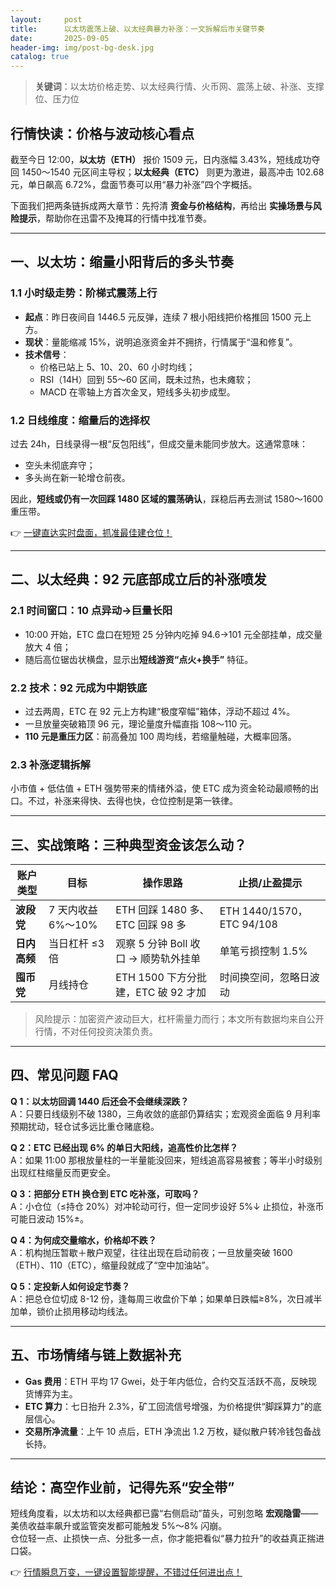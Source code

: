 ```yaml
---
layout:     post
title:      以太坊震荡上破、以太经典暴力补涨：一文拆解后市关键节奏
date:       2025-09-05
header-img: img/post-bg-desk.jpg
catalog: true
---
```


> **关键词**：以太坊价格走势、以太经典行情、火币网、震荡上破、补涨、支撑位、压力位

## 行情快读：价格与波动核心看点  
截至今日 12:00，**以太坊（ETH）** 报价 1509 元，日内涨幅 3.43%，短线成功夺回 1450～1540 元区间主导权；**以太经典（ETC）** 则更为激进，最高冲击 102.68 元，单日飙高 6.72%，盘面节奏可以用“暴力补涨”四个字概括。  

下面我们把两条链拆成两大章节：先捋清 **资金与价格结构**，再给出 **实操场景与风险提示**，帮助你在迅雷不及掩耳的行情中找准节奏。

---

## 一、以太坊：缩量小阳背后的多头节奏  

### 1.1 小时级走势：阶梯式震荡上行  
- **起点**：昨日夜间自 1446.5 元反弹，连续 7 根小阳线把价格推回 1500 元上方。  
- **现状**：量能缩减 15%，说明追涨资金并不拥挤，行情属于“温和修复”。  
- **技术信号**：  
  - 价格已站上 5、10、20、60 小时均线；  
  - RSI（14H）回到 55～60 区间，既未过热，也未瘫软；  
  - MACD 在零轴上方首次金叉，短线多头初步成型。  

### 1.2 日线维度：缩量后的选择权  
过去 24h，日线录得一根“反包阳线”，但成交量未能同步放大。这通常意味：  
- 空头未彻底弃守；  
- 多头尚在新一轮增仓前夜。  

因此，**短线或仍有一次回踩 1480 区域的震荡确认**，踩稳后再去测试 1580～1600 重压带。  

👉 [一键直达实时盘面，抓准最佳建仓位！](https://okxdog.com/)

---

## 二、以太经典：92 元底部成立后的补涨喷发  

### 2.1 时间窗口：10 点异动→巨量长阳  
- 10:00 开始，ETC 盘口在短短 25 分钟内吃掉 94.6→101 元全部挂单，成交量放大 4 倍；  
- 随后高位锯齿状横盘，显示出**短线游资“点火+换手”** 特征。  

### 2.2 技术：92 元成为中期铁底  
- 过去两周，ETC 在 92 元上方构建“极度窄幅”箱体，浮动不超过 4%。  
- 一旦放量突破箱顶 96 元，理论量度升幅直指 108～110 元。  
- **110 元是重压力区**：前高叠加 100 周均线，若缩量触碰，大概率回落。  

### 2.3 补涨逻辑拆解  
小市值 + 低估值 + ETH 强势带来的情绪外溢，使 ETC 成为资金轮动最顺畅的出口。不过，补涨来得快、去得也快，仓位控制是第一铁律。  

---

## 三、实战策略：三种典型资金该怎么动？  

| 账户类型 | 目标 | 操作思路 | 止损/止盈提示 |
|---|---|---|---|
| **波段党** | 7 天内收益 6%～10% | ETH 回踩 1480 多、ETC 回踩 98 多 | ETH 1440/1570，ETC 94/108 |
| **日内高频** | 当日杠杆 ≤3 倍 | 观察 5 分钟 Boll 收口 → 顺势轨外挂单 | 单笔亏损控制 1.5% |
| **囤币党** | 月线持仓 | ETH 1500 下方分批建，ETC 破 92 才加 | 时间换空间，忽略日波动 |

> 风险提示：加密资产波动巨大，杠杆需量力而行；本文所有数据均来自公开行情，不对任何投资决策负责。

---

## 四、常见问题 FAQ  

**Q 1：以太坊回调 1440 后还会不会继续深跌？**  
A：只要日线级别不破 1380，三角收敛的底部仍算结实；宏观资金面临 9 月利率预期扰动，轻仓试多远比重仓赌底稳。

**Q 2：ETC 已经出现 6% 的单日大阳线，追高性价比怎样？**  
A：如果 11:00 那根放量柱的一半量能没回来，短线追高容易被套；等半小时级别出现红柱缩量反而更安全。

**Q 3：把部分 ETH 换仓到 ETC 吃补涨，可取吗？**  
A：小仓位（≤持仓 20%）对冲轮动可行，但一定同步设好 5%↓ 止损位，补涨币可能日波动 15%±。

**Q 4：为何成交量缩水，价格却不跌？**  
A：机构抛压暂歇＋散户观望，往往出现在启动前夜；一旦放量突破 1600（ETH）、110（ETC），缩量段就成了“空中加油站”。

**Q 5：定投新人如何设定节奏？**  
A：把总仓位切成 8-12 份，逢每周三收盘价下单；如果单日跌幅≥8%，次日减半加单，锁价止损用移动均线法。

---

## 五、市场情绪与链上数据补充  
- **Gas 费用**：ETH 平均 17 Gwei，处于年内低位，合约交互活跃不高，反映现货博弈为主。  
- **ETC 算力**：七日抬升 2.3%，矿工回流信号增强，为价格提供“脚踩算力”的底层信心。  
- **交易所净流量**：上午 10 点后，ETH 净流出 1.2 万枚，疑似散户转冷钱包备战长持。  

---

## 结论：高空作业前，记得先系“安全带”  
短线角度看，以太坊和以太经典都已露“右侧启动”苗头，可别忽略 **宏观隐雷**——美债收益率飙升或监管突发都可能触发 5%～8% 闪崩。  
仓位轻一点、止损快一点、分批多一点，你才能把看似“暴力拉升”的收益真正揣进口袋。

👉 [行情瞬息万变，一键设置智能提醒，不错过任何进出点！](https://okxdog.com/)